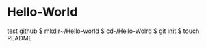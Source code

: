 Hello-World
===========

test github
$ mkdir~/Hello-world
$ cd-/Hello-Wolrd
$ git init
$ touch README
